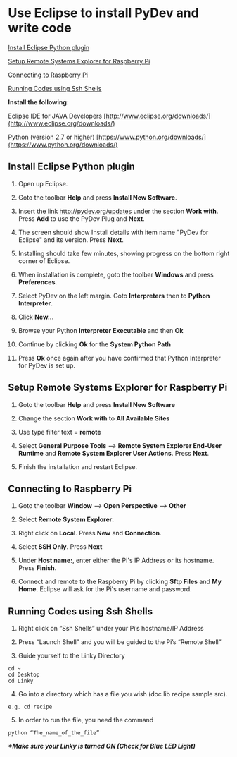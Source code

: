 # Use Eclipse to install PyDev and write code
[Install Eclipse Python plugin](#install-eclipse-python-plugin)

[Setup Remote Systems Explorer for Raspberry Pi](#setup-remote-systems-explorer-for-raspberry-pi)

[Connecting to Raspberry Pi](#connecting-to-raspberry-pi)

[Running Codes using Ssh Shells](#running-codes-using-ssh-shells)

**Install the following:**

Eclipse IDE for JAVA Developers    [http://www.eclipse.org/downloads/](http://www.eclipse.org/downloads/)

Python (version 2.7 or higher)     [https://www.python.org/downloads/](https://www.python.org/downloads/)

## Install Eclipse Python plugin

1. Open up Eclipse.

2. Goto the toolbar **Help** and press **Install New Software**.

3. Insert the link http://pydev.org/updates under the section **Work with**. Press **Add** to use the PyDev Plug and **Next**.

4. The screen should show Install details with item name "PyDev for Eclipse" and its version. Press **Next**.

5. Installing should take few minutes, showing progress on the bottom right corner of Eclipse.

6. When installation is complete, goto the toolbar **Windows** and press **Preferences**.

7. Select PyDev on the left margin. Goto **Interpreters** then to **Python Interpreter**.

8. Click **New...**

9. Browse your Python **Interpreter Executable** and then **Ok**

10. Continue by clicking **Ok** for the **System Python Path**

11. Press **Ok** once again after you have confirmed that Python Interpreter for PyDev is set up.


## Setup Remote Systems Explorer for Raspberry Pi

1. Goto the toolbar **Help** and press **Install New Software**

2. Change the section **Work with** to **All Available Sites**

3. Use type filter text = **remote**

4. Select **General Purpose Tools** --> **Remote System Explorer End-User Runtime** and **Remote System Explorer User Actions**. Press **Next**.

5. Finish the installation and restart Eclipse.

## Connecting to Raspberry Pi

1. Goto the toolbar **Window** --> **Open Perspective** --> **Other**

2. Select **Remote System Explorer**.

3. Right click on **Local**. Press **New** and **Connection**.
 
4. Select **SSH Only**. Press **Next**

5. Under **Host name:**, enter either the Pi's IP Address or its hostname. Press **Finish**.

6. Connect and remote to the Raspberry Pi by clicking **Sftp Files** and **My Home**. Eclipse will ask for the Pi's username and password.

## Running Codes using Ssh Shells

1. Right click on “Ssh Shells” under your Pi’s hostname/IP Address

2. Press “Launch Shell” and you will be guided to the Pi’s “Remote Shell”

3. Guide yourself to the Linky Directory
```
cd ~
cd Desktop
cd Linky 
```

4. Go into a directory which has a file you wish (doc   lib    recipe    sample   src).
```
e.g. cd recipe  
```

5. In order to run the file, you need the command
```
python “The_name_of_the_file”
```

**_*Make sure your Linky is turned ON (Check for Blue LED Light)_**




